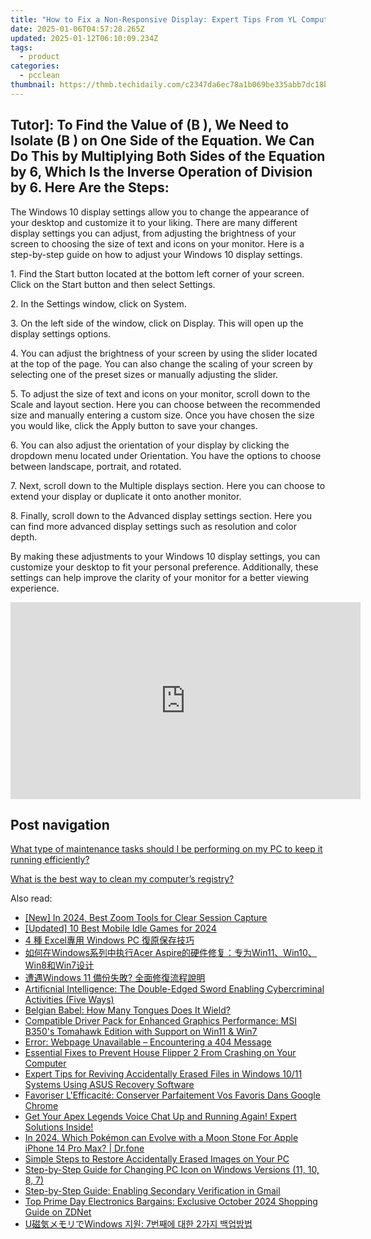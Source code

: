 ```yaml
---
title: "How to Fix a Non-Responsive Display: Expert Tips From YL Computing's Guide on Dealing with Unresponsive Monitors"
date: 2025-01-06T04:57:28.265Z
updated: 2025-01-12T06:10:09.234Z
tags:
  - product
categories:
  - pcclean
thumbnail: https://thmb.techidaily.com/c2347da6ec78a1b069be335abb7dc18b2b1262d176e6b4d47161337afbbb6cd1.jpeg
---
```


## Tutor]: To Find the Value of \(B \), We Need to Isolate \(B \) on One Side of the Equation. We Can Do This by Multiplying Both Sides of the Equation by 6, Which Is the Inverse Operation of Division by 6. Here Are the Steps:

The Windows 10 display settings allow you to change the appearance of your desktop and customize it to your liking. There are many different display settings you can adjust, from adjusting the brightness of your screen to choosing the size of text and icons on your monitor. Here is a step-by-step guide on how to adjust your Windows 10 display settings. 

1\. Find the Start button located at the bottom left corner of your screen. Click on the Start button and then select Settings.

2\. In the Settings window, click on System.

3\. On the left side of the window, click on Display. This will open up the display settings options. 

4\. You can adjust the brightness of your screen by using the slider located at the top of the page. You can also change the scaling of your screen by selecting one of the preset sizes or manually adjusting the slider.

5\. To adjust the size of text and icons on your monitor, scroll down to the Scale and layout section. Here you can choose between the recommended size and manually entering a custom size. Once you have chosen the size you would like, click the Apply button to save your changes.

6\. You can also adjust the orientation of your display by clicking the dropdown menu located under Orientation. You have the options to choose between landscape, portrait, and rotated.

7\. Next, scroll down to the Multiple displays section. Here you can choose to extend your display or duplicate it onto another monitor.

8\. Finally, scroll down to the Advanced display settings section. Here you can find more advanced display settings such as resolution and color depth. 

By making these adjustments to your Windows 10 display settings, you can customize your desktop to fit your personal preference. Additionally, these settings can help improve the clarity of your monitor for a better viewing experience.

<!-- affiliate ads begin -->
<iframe width="560" height="315" src="https://www.youtube.com/embed/OdlXe5RELW0?si=Iz1H1QnLQVw-Eu3e" title="YouTube video player" frameborder="0" allow="accelerometer; autoplay; clipboard-write; encrypted-media; gyroscope; picture-in-picture; web-share" referrerpolicy="strict-origin-when-cross-origin" allowfullscreen></iframe>
<!-- affiliate ads end -->

## Post navigation

[What type of maintenance tasks should I be performing on my PC to keep it running efficiently?](https://tools.techidaily.com/pcclean/products/)

[What is the best way to clean my computer’s registry?](https://tools.techidaily.com/pcclean/products/)

<ins class="adsbygoogle"
     style="display:block"
     data-ad-format="autorelaxed"
     data-ad-client="ca-pub-7571918770474297"
     data-ad-slot="1223367746"></ins>

<ins class="adsbygoogle"
     style="display:block"
     data-ad-client="ca-pub-7571918770474297"
     data-ad-slot="8358498916"
     data-ad-format="auto"
     data-full-width-responsive="true"></ins>

<span class="atpl-alsoreadstyle">Also read:</span>
<div><ul>
<li><a href="https://on-screen-recording.techidaily.com/new-in-2024-best-zoom-tools-for-clear-session-capture/"><u>[New] In 2024, Best Zoom Tools for Clear Session Capture</u></a></li>
<li><a href="https://video-capture.techidaily.com/updated-10-best-mobile-idle-games-for-2024/"><u>[Updated] 10 Best Mobile Idle Games for 2024</u></a></li>
<li><a href="https://discover-bits.techidaily.com/4-excel-windows-pc/"><u>4 種 Excel專用 Windows PC 復原保存技巧</u></a></li>
<li><a href="https://discover-bits.techidaily.com/windowsacer-aspirewin11win10win8win7/"><u>如何在Windows系列中执行Acer Aspire的硬件修复：专为Win11、Win10、Win8和Win7设计</u></a></li>
<li><a href="https://discover-bits.techidaily.com/1728466120649-windows-11/"><u>遭遇Windows 11 備份失敗? 全面修復流程說明</u></a></li>
<li><a href="https://tech-revival.techidaily.com/artificnial-intelligence-the-double-edged-sword-enabling-cybercriminal-activities-five-ways/"><u>Artificnial Intelligence: The Double-Edged Sword Enabling Cybercriminal Activities (Five Ways)</u></a></li>
<li><a href="https://mondly-stories.techidaily.com/belgian-babel-how-many-tongues-does-it-wield/"><u>Belgian Babel: How Many Tongues Does It Wield?</u></a></li>
<li><a href="https://driver-download.techidaily.com/compatible-driver-pack-for-enhanced-graphics-performance-msi-b350s-tomahawk-edition-with-support-on-win11-and-win7/"><u>Compatible Driver Pack for Enhanced Graphics Performance: MSI B350's Tomahawk Edition with Support on Win11 & Win7</u></a></li>
<li><a href="https://discover-bits.techidaily.com/error-webpage-unavailable-encountering-a-404-message/"><u>Error: Webpage Unavailable – Encountering a 404 Message</u></a></li>
<li><a href="https://win-blog.techidaily.com/essential-fixes-to-prevent-house-flipper-2-from-crashing-on-your-computer/"><u>Essential Fixes to Prevent House Flipper 2 From Crashing on Your Computer</u></a></li>
<li><a href="https://discover-bits.techidaily.com/expert-tips-for-reviving-accidentally-erased-files-in-windows-1011-systems-using-asus-recovery-software/"><u>Expert Tips for Reviving Accidentally Erased Files in Windows 10/11 Systems Using ASUS Recovery Software</u></a></li>
<li><a href="https://discover-bits.techidaily.com/favoriser-lefficacite-conserver-parfaitement-vos-favoris-dans-google-chrome/"><u>Favoriser L'Efficacité: Conserver Parfaitement Vos Favoris Dans Google Chrome</u></a></li>
<li><a href="https://sound-issues.techidaily.com/1723014677257-get-your-apex-legends-voice-chat-up-and-running-again-expert-solutions-inside/"><u>Get Your Apex Legends Voice Chat Up and Running Again! Expert Solutions Inside!</u></a></li>
<li><a href="https://ios-pokemon-go.techidaily.com/in-2024-which-pokemon-can-evolve-with-a-moon-stone-for-apple-iphone-14-pro-max-drfone-by-drfone-virtual-ios/"><u>In 2024, Which Pokémon can Evolve with a Moon Stone For Apple iPhone 14 Pro Max? | Dr.fone</u></a></li>
<li><a href="https://discover-bits.techidaily.com/simple-steps-to-restore-accidentally-erased-images-on-your-pc/"><u>Simple Steps to Restore Accidentally Erased Images on Your PC</u></a></li>
<li><a href="https://discover-bits.techidaily.com/step-by-step-guide-for-changing-pc-icon-on-windows-versions-11-10-8-7/"><u>Step-by-Step Guide for Changing PC Icon on Windows Versions (11, 10, 8, 7)</u></a></li>
<li><a href="https://tech-recovery.techidaily.com/step-by-step-guide-enabling-secondary-verification-in-gmail/"><u>Step-by-Step Guide: Enabling Secondary Verification in Gmail</u></a></li>
<li><a href="https://hardware-updates.techidaily.com/top-prime-day-electronics-bargains-exclusive-october-2024-shopping-guide-on-zdnet/"><u>Top Prime Day Electronics Bargains: Exclusive October 2024 Shopping Guide on ZDNet</u></a></li>
<li><a href="https://discover-bits.techidaily.com/uwindows-7-2/"><u>U磁気メモリでWindows 지원: 7번째에 대한 2가지 백업방법</u></a></li>
</ul></div>

